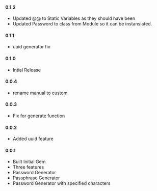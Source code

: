 <h4>0.1.2</h4>

* Updated @@ to Static Variables as they should have been
* Updated Password to class from Module so it can be instansiated.

<h4>0.1.1</h4>

* uuid generator fix

<h4>0.1.0</h4>

* Intial Release

<h4>0.0.4</h4>

* rename manual to custom

<h4>0.0.3</h4>

* Fix for generate function

<h4>0.0.2</h4>

* Added uuid feature

<h4>0.0.1</h4>

* Built Initial Gem
* Three features
* Password Generator
* Passphrase Generator
* Password Generator with specified characters
